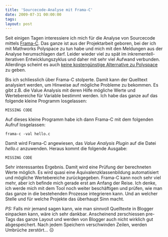 ```yaml
---
title: 'Sourcecode-Analyse mit Frama-C'
date: 2009-07-31 00:00:00 
tags: 
layout: post
---
```

Seit einigen Tagen interessiere ich mich für die Analyse von Sourcecode mittels <a href="http://frama-c.cea.fr/">Frama-C</a>. Das ganze ist aus der Projektarbeit geboren, bei der ich mit Mathworks Polyspace zu tun habe und mich mit den Meldungen aus der Analyse herumschlagen darf. Leider wieder viel zu spät im inkrementell-iterativen Entwicklungszyklus und daher mit sehr viel Aufwand verbunden. Allerdings scheint es auch <a href="http://stackoverflow.com/questions/881880/open-source-alternative-to-mathworks-polyspace">keine kosteng&uuml;nstige Alternative zu Polyspace</a> zu geben.

Bis ich schliesslich über Frama-C stolperte. Damit kann der Quelltext analysiert werden, um Hinweise auf mögliche Probleme zu bekommen. Es gibt z.B. die Value Analysis mit deren Hilfe mögliche Werte und Wertebereiche für Variable bestimmt werden. Ich habe das ganze auf das folgende kleine Programm losgelassen:

    MISSING CODE

Auf dieses kleine Programm habe ich dann Frama-C mit dem folgenden Aufruf losgelassen:

    frama-c -val hello.c

Damit wird Frama-C angewiesen, das <em>Value Analysis Plugin</em> auf die Datei <em>hello.c</em> anzuwenden. Heraus kommt die folgende Ausgabe:

    MISSING CODE

Sehr interessantes Ergebnis. Damit wird eine Prüfung der berechneten Werte möglich. Es wird quasi eine Äquivalenzklassenbildung automatisiert und mögliche Wertebereiche zurückgegeben. Frama-C kann noch sehr viel mehr, aber ich befinde mich gerade erst am Anfang der Reise. Ich denke, ich werde mich mit dem Tool noch weiter beschäftigen und prüfen, wie man das ganze in die bestehenden Prozesse integrieren kann. Und an welcher Stelle und für welche Projekte das überhaupt Sinn macht.

*PS:* Falls mir jemand sagen kann, wie man sinnvoll Quelltexte in Blogger einpacken kann, wäre ich sehr dankbar. Anscheinend zerschiessen pre-Tags das ganze Layout und werden von Blogger auch nicht wirklich gut abgespeichert. Nach jedem Speichern verschwinden Zeilen, werden Umbrüche zerstört... ☹
